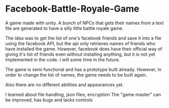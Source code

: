 # Facebook-Battle-Royale-Game

A game made with unity. A bunch of NPCs that gets their names from a text file are generated to have a silly little battle royale game.

The idea was to get the list of one's facebook friends and save it into a file using the facebook API, but the api only retrieves names of friends who have installed the game. However, facebook does have their official way of giving it's list of friends even without installing anything, but it is not yet implemented in the code. I will some time in the future.

The game is semi functional and has a prototype built already. However, in order to change the list of names, the game needs to be built again.

Also there are no different abilities and appearances yet.


I learned about file handling, json files, encryption
The "game master" can be improved, has bugs and lacks controls
